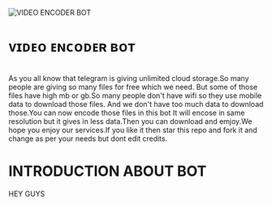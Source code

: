 ![VIDEO ENCODER BOT](https://graph.org/file.jpg)

# ᴠɪᴅᴇᴏ ᴇɴᴄᴏᴅᴇʀ ʙᴏᴛ
</br>As you all know that telegram is giving unlimited cloud storage.So many people are giving so many files for free which we need. But some of those files have high mb or gb.So many people don't have wifi so they use mobile data to download those files. And we don't have too much data to download those.You can now encode those files in this bot It will encose in same resolution but it gives in less data.Then you can download and emjoy.We hope you enjoy our services.If you like it then star this repo and fork it and change as per your needs but dont edit credits.

# INTRODUCTION ABOUT BOT
HEY GUYS
